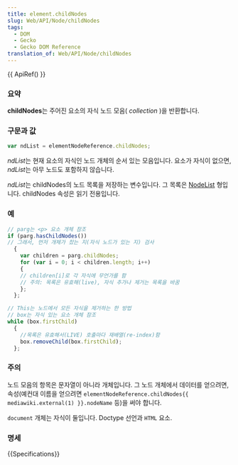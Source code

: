 ```yaml
---
title: element.childNodes
slug: Web/API/Node/childNodes
tags:
  - DOM
  - Gecko
  - Gecko DOM Reference
translation_of: Web/API/Node/childNodes
---
```

{{ ApiRef() }}

### 요약

**childNodes**는 주어진 요소의 자식 노드 모음(
_collection_
)을 반환합니다.

### 구문과 값

```js
var ndList = elementNodeReference.childNodes;
```

*ndList*는 현재 요소의 자식인 노드 개체의 순서 있는 모음입니다. 요소가 자식이 없으면, *ndList*는 아무 노드도 포함하지 않습니다.

*ndList*는 childNodes의 노드 목록을 저장하는 변수입니다. 그 목록은 [NodeList](http://www.w3.org/TR/2004/REC-DOM-Level-3-Core-20040407/core.html#ID-536297177) 형입니다. childNodes 속성은 읽기 전용입니다.

### 예

```js
// parg는 <p> 요소 개체 참조
if (parg.hasChildNodes())
// 그래서, 먼저 개체가 찼는 지(자식 노드가 있는 지) 검사
  {
    var children = parg.childNodes;
    for (var i = 0; i < children.length; i++)
    {
    // children[i]로 각 자식에 무언가를 함
    // 주의: 목록은 유효해(live), 자식 추가나 제거는 목록을 바꿈
    };
  };

// This는 노드에서 모든 자식을 제거하는 한 방법
// box는 자식 있는 요소 개체 참조
while (box.firstChild)
  {
    //목록은 유효해서(LIVE) 호출마다 재배열(re-index)함
    box.removeChild(box.firstChild);
  };
```

### 주의

노드 모음의 항목은 문자열이 아니라 개체입니다. 그 노드 개체에서 데이터를 얻으려면, 속성(예컨대 이름을 얻으려면 `elementNodeReference.childNodes{{ mediawiki.external(1) }}.nodeName` 등)을 써야 합니다.

`document` 개체는 자식이 둘입니다. Doctype 선언과 `HTML` 요소.

### 명세

{{Specifications}}
